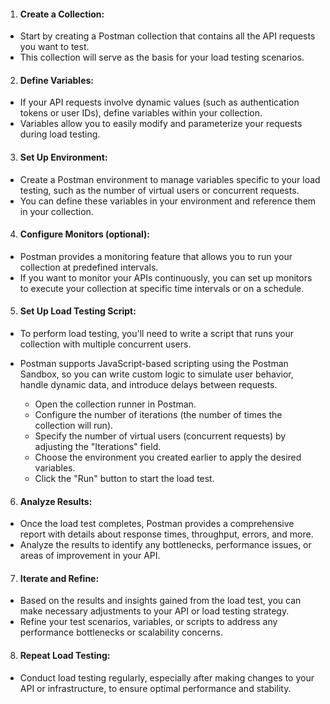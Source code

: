 1. <h4>Create a Collection:</h4>
* Start by creating a Postman collection that contains all the API requests you want to test. 
* This collection will serve as the basis for your load testing scenarios.

2. <h4>Define Variables:</h4>
* If your API requests involve dynamic values (such as authentication tokens or user IDs), define variables within your collection. 
* Variables allow you to easily modify and parameterize your requests during load testing.

3. <h4>Set Up Environment:</h4>
* Create a Postman environment to manage variables specific to your load testing, such as the number of virtual users or concurrent requests. 
* You can define these variables in your environment and reference them in your collection.

4. <h4>Configure Monitors (optional):</h4>
* Postman provides a monitoring feature that allows you to run your collection at predefined intervals. 
* If you want to monitor your APIs continuously, you can set up monitors to execute your collection at specific time intervals or on a schedule.

5. <h4>Set Up Load Testing Script:</h4>
* To perform load testing, you'll need to write a script that runs your collection with multiple concurrent users. 
* Postman supports JavaScript-based scripting using the Postman Sandbox, so you can write custom logic to simulate user behavior, handle dynamic data, and introduce delays between requests.

  * Open the collection runner in Postman.
  * Configure the number of iterations (the number of times the collection will run).
  * Specify the number of virtual users (concurrent requests) by adjusting the "Iterations" field.
  * Choose the environment you created earlier to apply the desired variables.
  * Click the "Run" button to start the load test.

6. <h4>Analyze Results:</h4>
* Once the load test completes, Postman provides a comprehensive report with details about response times, throughput, errors, and more. 
* Analyze the results to identify any bottlenecks, performance issues, or areas of improvement in your API.

7. <h4>Iterate and Refine:</h4>
* Based on the results and insights gained from the load test, you can make necessary adjustments to your API or load testing strategy. 
* Refine your test scenarios, variables, or scripts to address any performance bottlenecks or scalability concerns.

8. <h4>Repeat Load Testing:</h4>
* Conduct load testing regularly, especially after making changes to your API or infrastructure, to ensure optimal performance and stability.
